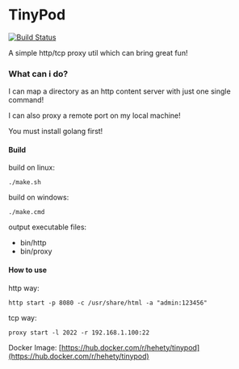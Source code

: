 # TinyPod
[![Build Status](https://travis-ci.org/hetianyi/tinypod.svg?branch=master)](https://travis-ci.org/hetianyi/tinypod)


A simple http/tcp proxy util which can bring great fun!

### What can i do?
I can map a directory as an http content server with just one single command!

I can also proxy a remote port on my local machine!

You must install golang first!

#### Build
build on linux:
```shell
./make.sh
```
build on windows:
```shell
./make.cmd
```
output executable files:
- bin/http
- bin/proxy

#### How to use

http way:
```shell
http start -p 8080 -c /usr/share/html -a "admin:123456"
```

tcp way:
```shell
proxy start -l 2022 -r 192.168.1.100:22
```

Docker Image:
[https://hub.docker.com/r/hehety/tinypod](https://hub.docker.com/r/hehety/tinypod)
